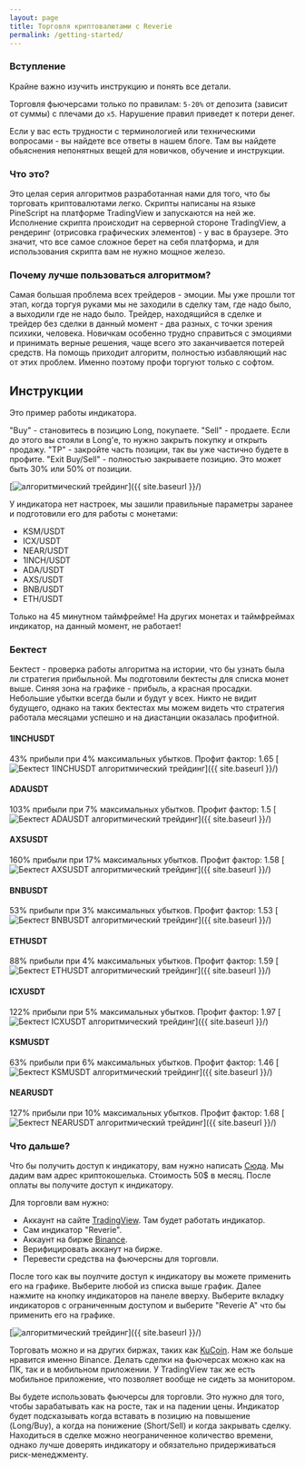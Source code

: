 ```yaml
---
layout: page
title: Торговля криптовалютами с Reverie
permalink: /getting-started/
---
```


### Вступление

Крайне важно изучить инструкцию и понять все детали.

Торговля фьючерсами только по правилам: `5-20%` от депозита (зависит от суммы) с плечами до `х5`. Нарушение правил приведет к потери денег. 

Если у вас есть трудности с терминологией или техническими вопросами - вы найдете все ответы в нашем блоге. Там вы найдете обьяснения непонятных вещей для новичков, обучение и инструкции.

### Что это?

Это целая серия алгоритмов разработанная нами для того, что бы торговать криптовалютами легко. Скрипты написаны на языке PineScript на платформе TradingView и запускаются на ней же. Исполнение скрипта происходит на серверной стороне TradingView, а рендеринг (отрисовка графических элементов) - у вас в браузере. Это значит, что все самое сложное берет на себя платформа, и для использования скрипта вам не нужно мощное железо.

### Почему лучше пользоваться алгоритмом?

Самая большая проблема всех трейдеров - эмоции. Мы уже прошли тот этап, когда торгуя руками мы не заходили в сделку там, где надо было, а выходили где не надо было. Трейдер, находящийся в сделке и трейдер без сделки в данный момент - два разных, с точки зрения психики, человека. Новичкам особенно трудно справиться с эмоциями и принимать верные решения, чаще всего это заканчивается потерей средств. На помощь приходит алгоритм, полностью избавляющий нас от этих проблем. Именно поэтому профи торгуют только с софтом.

## Инструкции

Это пример работы индикатора.

"Buy" - становитесь в позицию Long, покупаете.
"Sell" - продаете. Если до этого вы стояли в Long'е, то нужно закрыть покупку и открыть продажу.
"ТP" - закройте часть позиции, так вы уже частично будете в профите.
"Exit Buy/Sell" - полностью закрываете позицию. Это может быть 30% или 50% от позиции.

[<img src="{{ site.baseurl }}/images/testChart.png" alt="алгоритмический трейдинг"/>]({{ site.baseurl }}/)

У индикатора нет настроек, мы зашили правильные параметры заранее и подготовили его для работы с монетами:

- KSM/USDT
- ICX/USDT
- NEAR/USDT
- 1INCH/USDT
- ADA/USDT
- AXS/USDT
- BNB/USDT
- ETH/USDT

Только на 45 минутном таймфрейме!
На других монетах и таймфреймах индикатор, на данный момент, не работает!

### Бектест

Бектест - проверка работы алгоритма на истории, что бы узнать была ли стратегия прибыльной. Мы подготовили бектесты для списка монет выше. Синяя зона на графике - прибыль, а красная просадки. 
Небольшие убытки всегда были и будут у всех. Никто не видит будущего, однако на таких бектестах мы можем видеть что стратегия работала месяцами успешно и на диастанции оказалась профитной.

#### 1INCHUSDT
43% прибыли при 4% максимальных убытков. Профит фактор: 1.65
[<img src="{{ site.baseurl }}/images/backtest/1INCHUSDT.png" alt="Бектест 1INCHUSDT алгоритмический трейдинг"/>]({{ site.baseurl }}/)

#### ADAUSDT
103% прибыли при 7% максимальных убытков. Профит фактор: 1.5
[<img src="{{ site.baseurl }}/images/backtest/ADAUSDT.png" alt="Бектест ADAUSDT алгоритмический трейдинг"/>]({{ site.baseurl }}/)

#### AXSUSDT
160% прибыли при 17% максимальных убытков. Профит фактор: 1.58
[<img src="{{ site.baseurl }}/images/backtest/AXSUSDT.png" alt="Бектест AXSUSDT алгоритмический трейдинг"/>]({{ site.baseurl }}/)

#### BNBUSDT
53% прибыли при 3% максимальных убытков. Профит фактор: 1.53
[<img src="{{ site.baseurl }}/images/backtest/BNBUSDT.png" alt="Бектест BNBUSDT алгоритмический трейдинг"/>]({{ site.baseurl }}/)

#### ETHUSDT
88% прибыли при 4% максимальных убытков. Профит фактор: 1.59
[<img src="{{ site.baseurl }}/images/backtest/ETHUSDT.png" alt="Бектест ETHUSDT алгоритмический трейдинг"/>]({{ site.baseurl }}/)

#### ICXUSDT
122% прибыли при 5% максимальных убытков. Профит фактор: 1.97
[<img src="{{ site.baseurl }}/images/backtest/ICXUSDT.png" alt="Бектест ICXUSDT алгоритмический трейдинг"/>]({{ site.baseurl }}/)

#### KSMUSDT
63% прибыли при 6% максимальных убытков. Профит фактор: 1.46
[<img src="{{ site.baseurl }}/images/backtest/KSMUSDT.png" alt="Бектест KSMUSDT алгоритмический трейдинг"/>]({{ site.baseurl }}/)

#### NEARUSDT
127% прибыли при 10% максимальных убытков. Профит фактор: 1.68
[<img src="{{ site.baseurl }}/images/backtest/NEARUSDT.png" alt="Бектест NEARUSDT алгоритмический трейдинг"/>]({{ site.baseurl }}/)

### Что дальше?

Что бы получить доступ к индикатору, вам нужно написать [Сюда](https://t.me/engineerios). Мы дадим вам адрес криптокошелька. Стоимость 50$ в месяц. После оплаты вы получите доступ к индикатору.

Для торговли вам нужно:
- Аккаунт на сайте [TradingView](tradingview.com). Там будет работать индикатор.
- Сам индикатор "Reverie".
- Аккаунт на бирже [Binance](http://binance.com).
- Верифицировать акканут на бирже.
- Перевести средства на фьючерсны для торговли.

После того как вы поулчите доступ к индикатору вы можете применить его на графике. Выберите любой из списка выше график. Далее нажмите на кнопку индикаторов на панеле вверху. Выберите вкладку индикаторов с ограниченным доступом и выберите "Reverie A" что бы применить его на графике.

[<img src="{{ site.baseurl }}/images/howtoadd.png" alt="алгоритмический трейдинг"/>]({{ site.baseurl }}/)

Торговать можно и на других биржах, таких как [KuCoin](https://www.kucoin.com). Нам же больше нравится именно Binance. Делать сделки на фьючерсах можно как на ПК, так и в мобильном приложении. У TradingView так же есть мобильное приложение, что позволяет вообще не сидеть за монитором.

Вы будете использовать фьючерсы для торговли. Это нужно для того, чтобы зарабатывать как на росте, так и на падении цены. Индикатор будет подсказывать когда вставать в позицию на повышение (Long/Buy), а когда на понижение (Short/Sell) и когда закрывать сделку. Находиться в сделке можно неограниченное количество времени, однако лучше доверять индикатору и обязательно придерживаться риск-менеджменту.
